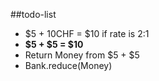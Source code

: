##todo-list
* $5 + 10CHF = $10 if rate is 2:1
* **$5 + $5 = $10**
* Return Money from $5 + $5
* Bank.reduce(Money)